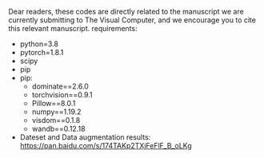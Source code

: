 Dear readers, these codes are directly related to the manuscript we are currently submitting to The Visual Computer, and we encourage you to cite this relevant manuscript.
requirements:
- python=3.8
- pytorch=1.8.1
- scipy
- pip
- pip:
  - dominate==2.6.0
  - torchvision==0.9.1
  - Pillow==8.0.1
  - numpy==1.19.2
  - visdom==0.1.8
  - wandb==0.12.18
 - Dateset and Data augmentation results: https://pan.baidu.com/s/174TAKp2TXjFeFlF_B_oLKg 
